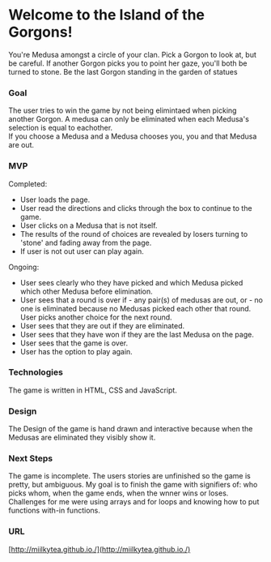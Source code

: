 

# Welcome to the Island of the Gorgons!    
  

  You're Medusa amongst a circle of your clan. Pick a Gorgon to look at, but be careful. If another Gorgon picks you to point her gaze, you'll both be turned to stone. Be the last Gorgon standing in the garden of statues  





### Goal
  
  
  
   The user tries to win the game by not being elimintaed when picking another Gorgon. A medusa can only be eliminated when each Medusa's selection is equal to eachother.  
   If you choose a Medusa and a Medusa chooses you, you and that Medusa are out.

### MVP  
  
Completed:

* User loads the page.
* User read the directions and clicks through the box to continue to the game.  
* User clicks on a Medusa that is not itself.  
* The results of the round of choices are revealed by losers turning to 'stone' and fading away from the page.
* If user is not out user can play again.    

Ongoing: 

* User sees clearly who they have picked and which Medusa picked which other Medusa before elimination.
* User sees that a round is over if - any pair(s) of medusas are out, or - no one is eliminated because no Medusas picked each other that round. User picks another choice for the next round.
* User sees that they are out if they are eliminated.
* User sees that they have won if they are the last Medusa on the page.
* User sees that the game is over.
* User has the option to play again.   

### Technologies
  
The game is written in HTML, CSS and JavaScript. 

### Design 

The Design of the game is hand drawn and interactive because when the Medusas are eliminated they visibly show it. 

### Next Steps

The game is incomplete. The users stories are unfinished so the game is pretty, but ambiguous. My goal is to finish the game with signifiers of: who picks whom, when the game ends, when the wnner wins or loses. Challenges for me were using arrays and for loops and knowing how to put functions with-in functions.

### URL
[http://miilkytea.github.io./](http://miilkytea.github.io./)

 


  
